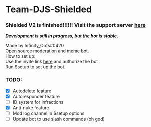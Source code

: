 # Team-DJS-Shielded
### Shielded V2 is finished!!!!!! Visit the support server [here](https://discord.gg/YEsEQvW9Xw) 
  
**_Development is still in progress, but the bot is stable._**
  
Made by Infinity_Oofs#0420  
Open source moderation and meme bot.  
How to set up:  
Use the invite link [here](https://discord.com/api/oauth2/authorize?client_id=863465066308829184&permissions=469888087&scope=bot) and authorize the bot  
Run $setup to set up the bot.  

### TODO:
- [x] Autodelete feature
- [x] Autoresponder feature
- [ ] ID system for infractions
- [x] Anti-nuke feature
- [ ] Mod log channel in $setup options
- [ ] Update bot to use slash commands (oh god)

